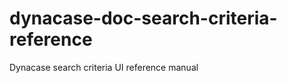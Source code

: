 dynacase-doc-search-criteria-reference
======================================

Dynacase search criteria UI reference manual
